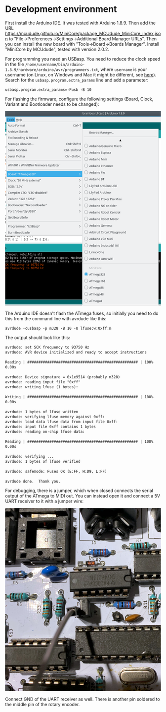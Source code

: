 # Development environment

First install the Arduino IDE. It was tested with Arduino 1.8.9. Then add the URL
https://mcudude.github.io/MiniCore/package_MCUdude_MiniCore_index.json to
"File->Preferences->Settings->Additional Board Manager URLs". Then you can install the
new board with "Tools->Board->Boards Manager". Install "MiniCore by MCUdude", tested with version 2.0.2.

For programming you need an USBasp. You need to reduce the clock speed in the file
`/home/username/bin/arduino-1.8.9/hardware/arduino/avr/programmers.txt`, where `username` is your
username (on Linux, on Windows and Mac it might be different, see [here](https://www.arduino.cc/en/hacking/preferences)).
Search for the `usbasp.program.extra_params` line and add a parameter:

```
usbasp.program.extra_params=-Pusb -B 10
```

For flashing the firmware, configure the following settings (Board, Clock, Variant and Bootloader needs to be changed):

![Arduino settings](doc/tools-settings.png?raw=true)

The Arduino IDE doesn't flash the ATmega fuses, so initially you need to do this from the command line with avrdude like this:

```
avrdude -cusbasp -p m328 -B 10 -U lfuse:w:0xff:m
```
The output should look like this:

```
avrdude: set SCK frequency to 93750 Hz
avrdude: AVR device initialized and ready to accept instructions

Reading | ################################################## | 100% 0.00s

avrdude: Device signature = 0x1e9514 (probably m328)
avrdude: reading input file "0xff"
avrdude: writing lfuse (1 bytes):

Writing | ################################################## | 100% 0.00s

avrdude: 1 bytes of lfuse written
avrdude: verifying lfuse memory against 0xff:
avrdude: load data lfuse data from input file 0xff:
avrdude: input file 0xff contains 1 bytes
avrdude: reading on-chip lfuse data:

Reading | ################################################## | 100% 0.00s

avrdude: verifying ...
avrdude: 1 bytes of lfuse verified

avrdude: safemode: Fuses OK (E:FF, H:D9, L:FF)

avrdude done.  Thank you.
```

For debugging, there is a jumper, which when closed connects the serial output of the ATmega to MIDI out.
You can instead open it and connect a 5V UART receiver to it with a jumper wire:

![debug pin](doc/debug-pin.jpg?raw=true)

Connect GND of the UART receiver as well. There is another pin soldered to the middle pin of the rotary encoder.
